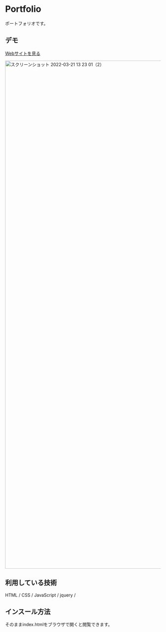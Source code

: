 Portfolio
====

ポートフォリオです。

## デモ
[Webサイトを見る](https://shiotakazuki-portfolio.herokuapp.com/#)

<img width="1645" alt="スクリーンショット 2022-03-21 13 23 01（2）" src="https://user-images.githubusercontent.com/85749291/159205722-21c95be0-3d09-4688-b207-dd56347e4998.png">

## 利用している技術
HTML / CSS / JavaScript / jquery /



## インスール方法
そのままindex.htmlをブラウザで開くと閲覧できます。

